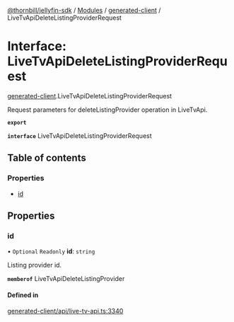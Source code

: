 [@thornbill/jellyfin-sdk](../README.md) / [Modules](../modules.md) / [generated-client](../modules/generated_client.md) / LiveTvApiDeleteListingProviderRequest

# Interface: LiveTvApiDeleteListingProviderRequest

[generated-client](../modules/generated_client.md).LiveTvApiDeleteListingProviderRequest

Request parameters for deleteListingProvider operation in LiveTvApi.

**`export`**

**`interface`** LiveTvApiDeleteListingProviderRequest

## Table of contents

### Properties

- [id](generated_client.LiveTvApiDeleteListingProviderRequest.md#id)

## Properties

### id

• `Optional` `Readonly` **id**: `string`

Listing provider id.

**`memberof`** LiveTvApiDeleteListingProvider

#### Defined in

[generated-client/api/live-tv-api.ts:3340](https://github.com/thornbill/jellyfin-sdk-typescript/blob/c68c853/src/generated-client/api/live-tv-api.ts#L3340)
